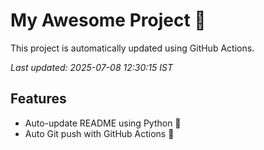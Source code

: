 # My Awesome Project 🚀

This project is automatically updated using GitHub Actions.

_Last updated: 2025-07-08 12:30:15 IST_

## Features
- Auto-update README using Python 🐍
- Auto Git push with GitHub Actions 🤖
